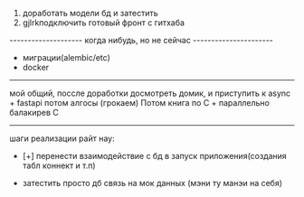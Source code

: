 1. доработать модели бд и затестить
2. gjlrkподключить готовый фронт с гитхаба


-------------------- когда нибудь, но не сейчас ----------------------
- миграции(alembic/etc)
- docker

--------------------
мой общий, поссле доработки досмотреть домик, и приступить к async + fastapi 
потом алгосы (грокаем)
Потом книга по C + параллельно балакирев C

-----------------
шаги реализации райт нау:
- [+] перенести взаимодействие с бд в запуск приложения(создания табл коннект и т.п)

- затестить просто дб связь на мок данных (мэни ту манэи на себя)
